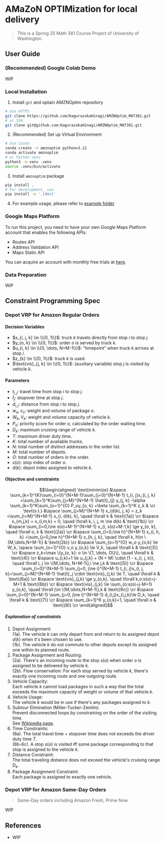 # AMaZoN OPTIMization for local delivery

> This is a Spring 25 Math 381 Course Project of University of Washington.

## User Guide

### (Recommended) Google Colab Demo

WIP

### Local Installation

1. Install `git` and optain AMZNOptim repository

```bash
# Use HTTPS
git clone https://github.com/KagurazakaHinagi/AMZNOptim_MAT381.git
# or SSH
git clone git@github.com:KagurazakaHinagi/AMZNOptim_MAT381.git
```

2. (Recommended) Set up Virtual Environment

```bash
# Use Conda
conda create -n amznoptim python=3.12
conda activate amznoptim
# or Python venv
python3 -m venv .venv
source .venv/bin/activate
```

3. Install `amznoptim` package

```bash
pip install .
# For development, use
pip install -e '.[dev]'
```

4. For example usage, please refer to [example folder](example)

### Google Maps Platform

To run this project, you need to have your own Google Maps Platform account that enables the following APIs:

- Routes API
- Address Validation API
- Maps Static API

You can acquire an account with monthly free trials at [here](https://developers.google.com/maps).

### Data Preparation

WIP

## Constraint Programming Spec

### Depot VRP for Amazon Regular Orders

#### Decision Variables

- $x_{i, j, k} \in \\{0, 1\\}$: truck $k$ travels directly from stop $i$ to stop $j$.
- $y_{o, k} \in \\{0, 1\\}$: order $o$ is served by truck $k$.
- $u_{i, k} \in \\{0, \dots, N+M-1\\}$: "timepoint" when truck $k$ arrives at stop $i$.
- $z_{k} \in \\{0, 1\\}$: truck $k$ is used.
- $\text{vis}_{j, k} \in \\{0, 1\\}$: (auxiliary variable) stop $j$ is visited by vehicle $k$.

#### Parameters

- $t_{i, j}$: travel time from stop $i$ to stop $j$.
- $\hat{t}_j$: stopover time at stop $j$.
- $d_{i, j}$: distance from stop $i$ to stop $j$.
- $w_o, v_o$: weight and volume of package $o$.
- $W_k, V_k$: weight and volume capacity of vehicle $k$.
- $P_o$: priority score for order $o$, calculated by the order waiting time.
- $D_k$: maximum cruising range of vehicle $k$.
- $T$: maximum driver duty time.
- $K$: total number of available trucks.
- $N$: total number of distinct addresses in the order list.
- $M$: total number of depots.
- $O$: total number of orders in the order.
- $s(o)$: stop index of order $o$.
- $d(k)$: depot index assigned to vehicle $k$.

#### Objective and constraints

```math
\begin{aligned}
    \text{minimize} &\space \sum_{k=1}^{K}\sum_{i=0}^{N+M-1}\sum_{j=0}^{N+M-1} t_{i, j}x_{i, j, k}
                        +\sum_{k=1}^K\sum_{j=M}^{N+M-1} \hat{t}_{j} y_{j, k}
                        -\alpha \sum_{k=1}^K\sum_{o=1}^{O} P_oy_{o, k}
                        +\beta \sum_{k=1}^K z_k & \cr
    \text{s.t.}     &\space \sum_{j=M}^{N+M-1} x_{d(k), j, k} = z_k
                        =\sum_{i=M}^{N+M-1} x_{i, d(k), k},
                        \quad \forall k & \text{(1a)} \cr
                    &\space x_{m,j,k} = x_{i,m,k} = 0,
                        \quad \forall k, i, j, m \ne d(k) & \text{(1b)} \cr
                    &\space \sum_{i=0,i\ne s(o)+M-1}^{N+M-1} x_{i, s(o)+M-1,k} \ge y_{o, k},
                        \quad \forall o, k & \text{(2a)} \cr
                    &\space \sum_{i=0,i\ne h}^{N+M-1} x_{i, h, k} =\sum_{j=0,j\ne h}^{N+M-1} x_{h, j, k},
                        \quad \forall k, h\in \{M,\dots,N+M-1\} & \text{(2b)} \cr
                    &\space \sum_{o=1}^{O} w_o y_{o,k} \le W_k, \space \sum_{o=1}^{O} v_o y_{o,k} \le V_k,
                        \quad \forall k & \text{(3)} \cr
                    &\space z_k=\max \{y_{o, k}: o \in \{1, \dots, O\}\},
                        \quad \forall k & \text{(4)} \cr
                    &\space u_{i,k}+1 \le u_{j,k} + (N + M) \cdot (1 - x_{i, j, k}),
                        \quad \forall i, j \in \{M,\dots, N+M-1\},i \ne j,k & \text{(5)} \cr
                    &\space \sum_{i=0}^{N+M-1} \sum_{j=0, j\ne i}^{N+M-1} t_{i, j}x_{i, j, k}+\sum_{j=M}^{N+M-1} \hat{t}_j
                        \cdot \text{vis}_{j,k} \le T,
                        \quad \forall k & \text{(6a)} \cr
                    &\space \text{vis}_{j,k} \ge y_{o,k},
                        \quad \forall k,o:s(o)=j-M+1 & \text{(6b)} \cr
                    &\space \text{vis}_{j,k} \le \sum_{o:s(o)=j-M+1} y_{o,k},
                        \quad \forall j\in \{M,\dots,N+M-1\},k & \text{(6c)} \cr
                    &\space \sum_{i=0}^{N+M-1} \sum_{j=0, j\ne i}^{N+M-1} d_{i,j}x_{i,j,k}\le D_k,
                        \quad \forall k & \text{(7)} \cr
                    &\space \sum_{k=1}^K y_{o,k}=1,
                        \quad \forall o & \text{(8)} \cr
\end{aligned}
```

##### Explanation of constraints

1. Depot Assignment:\
   (1a). The vehicle $k$ can only depart from and return to its assigned depot $d(k)$ when it's been chosen to use.\
   (1b). The vehicle $k$ do not commute to other depots except its assigned one within its planned route.
2. Package Assignment and Routing:\
   (2a). There's an incoming route to the stop $s(o)$ when order $o$ is assigned to be delivered by vehicle $k$.\
   (2b). Flow conservation: For each stop served by vehicle $k$, there's exactly one incoming route and one outgoing route.
3. Vehicle Capacity:\
   Each vehicle $k$ cannot load packages in such a way that the total exceeds the maximum capacity of weight or volume of that vehicle $k$.
4. Vehicle Usage:\
   The vehicle $k$ would be in use if there's any packages assigned to $k$.
5. Subtour Elimination (Miller-Tucker-Zemlin):\
   Prevent disconnected loops by constraining on the order of the visiting time.\
   See [Wikipedia page](https://en.wikipedia.org/wiki/Travelling_salesman_problem#Miller%E2%80%93Tucker%E2%80%93Zemlin_formulation).
6. Time Constraints:\
   (6a). The total travel time + stopover time does not exceeds the driver duty time $T$.\
   (6b-6c). A stop $s(o)$ is visited iff some package corresponding to that stop is assigned to the vehicle $k$.
7. Distance Constraint:\
   The total traveling distance does not exceed the vehicle's cruising range $D_k$.
8. Package Assignment Constraint:\
   Each package is assigned to exactly one vehicle.

### Depot VRP for Amazon Same-Day Orders

> Same-Day orders including Amazon Fresh, Prime Now

WIP

## References

- WIP
